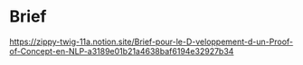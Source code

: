 # Brief
https://zippy-twig-11a.notion.site/Brief-pour-le-D-veloppement-d-un-Proof-of-Concept-en-NLP-a3189e01b21a4638baf6194e32927b34